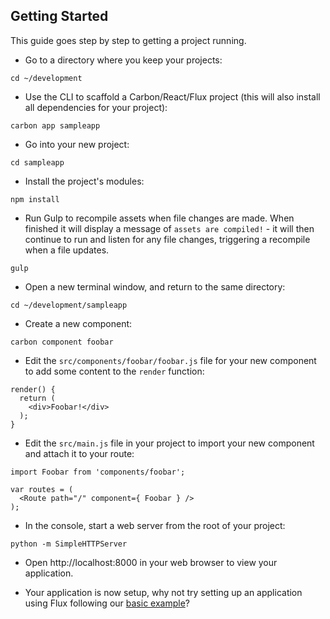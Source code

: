 ## Getting Started

This guide goes step by step to getting a project running.

* Go to a directory where you keep your projects:

```
cd ~/development
```

* Use the CLI to scaffold a Carbon/React/Flux project (this will also install all dependencies for your project):

```
carbon app sampleapp
```

* Go into your new project:

```
cd sampleapp
```

* Install the project's modules:

```
npm install
```

* Run Gulp to recompile assets when file changes are made. When finished it will display a message of `assets are compiled!` - it will then continue to run and listen for any file changes, triggering a recompile when a file updates.

```
gulp
```

* Open a new terminal window, and return to the same directory:

```
cd ~/development/sampleapp
```

* Create a new component:

```
carbon component foobar
```

* Edit the `src/components/foobar/foobar.js` file for your new component to add some content to the `render` function:

```
render() {
  return (
    <div>Foobar!</div>
  );
}
```

* Edit the `src/main.js` file in your project to import your new component and attach it to your route:

```
import Foobar from 'components/foobar';

var routes = (
  <Route path="/" component={ Foobar } />
);
```

* In the console, start a web server from the root of your project:

```
python -m SimpleHTTPServer
```

* Open http://localhost:8000 in your web browser to view your application.

* Your application is now setup, why not try setting up an application using Flux following our [basic example](https://github.com/Sage/carbon/blob/master/docs/guides/a-basic-example.md)?

